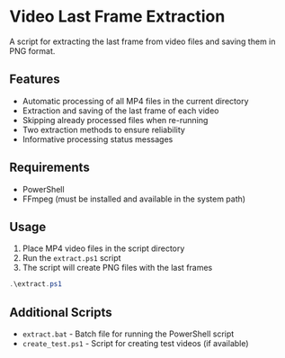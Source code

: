 # Video Last Frame Extraction

A script for extracting the last frame from video files and saving them in PNG format.

## Features

- Automatic processing of all MP4 files in the current directory
- Extraction and saving of the last frame of each video
- Skipping already processed files when re-running
- Two extraction methods to ensure reliability
- Informative processing status messages

## Requirements

- PowerShell
- FFmpeg (must be installed and available in the system path)

## Usage

1. Place MP4 video files in the script directory
2. Run the `extract.ps1` script
3. The script will create PNG files with the last frames

```powershell
.\extract.ps1
```

## Additional Scripts

- `extract.bat` - Batch file for running the PowerShell script
- `create_test.ps1` - Script for creating test videos (if available)
